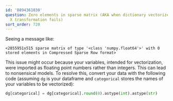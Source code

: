 ```yaml
---
id: '8894361030'
question: Zero elements in sparse matrix (AKA when dictionary vectorizer / categorical
  X transformation fails)
sort_order: 720
---
```


Seeing a message like:

```
<2855951x515 sparse matrix of type '<class 'numpy.float64'>' with 0 stored elements in Compressed Sparse Row format>
```

This issue might occur because your variables, intended for vectorization, were imported as floating point numbers rather than integers. This can lead to nonsensical models. To resolve this, convert your data with the following code (assuming `dg` is your dataframe and `categorical` stores the names of your variables to be vectorized):

```python
dg[categorical] = dg[categorical].round(0).astype(int).astype(str)
```